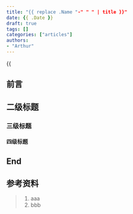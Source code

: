 ```yaml
---
title: "{{ replace .Name "-" " " | title }}"
date: {{ .Date }}
draft: true
tags: []
categories: ["articles"]
authors:
- "Arthur"
---
```


{{<audio src="audios/canon_in_major_d.mp3" caption="《D大调·Canon》" >}}

## 前言

## 二级标题

### 三级标题

#### 四级标题

## End

## 参考资料

> 1. aaa
> 2. bbb


